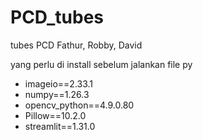 # PCD_tubes
tubes PCD Fathur, Robby, David

yang perlu di install sebelum jalankan file py

- imageio==2.33.1
- numpy==1.26.3
- opencv_python==4.9.0.80
- Pillow==10.2.0
- streamlit==1.31.0
